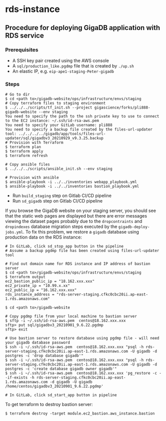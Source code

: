 # rds-instance

## Procedure for deploying GigaDB application with RDS service

### Prerequisites

* A SSH key pair created using the AWS console
* A `sql/production_like.pgdmp` file that is created by `./up.sh`
* An elastic IP, e.g. `eip-ape1-staging-Peter-gigadb`

### Steps

```
# Go to dir
$ cd <path to>/gigadb-website/ops/infrastructure/envs/staging
# Copy terraform files to staging environment
$ ../../../scripts/tf_init.sh --project gigascience/forks/pli888-gigadb-website --env staging
You need to specify the path to the ssh private key to use to connect to the EC2 instance: ~/.ssh/id-rsa-aws.pem
You need to specify your GitLab username: pli888
You need to specify a backup file created by the files-url-updater tool: ../../../../gigadb/app/tools/files-url-updater/sql/gigadbv3_20210929_v9.3.25.backup
# Provision with Terraform
$ terraform plan  
$ terraform apply
$ terraform refresh

# Copy ansible files
$ ../../../scripts/ansible_init.sh --env staging

# Provision with ansible
$ ansible-playbook -i ../../inventories webapp_playbook.yml
$ ansible-playbook -i ../../inventories bastion_playbook.yml
```

* Run `build_staging` step on Gitlab CI/CD pipeline
* Run `sd_gigadb` step on Gitlab CI/CD pipeline

If you browse the GigaDB website on your staging server, you should see that the static web pages are displayed but there are error messages viewing the dataset pages probably due to the `dropcontraints` and `dropindexes` database migration steps executed by the `gigadb-deploy-jobs.yml`. To fix this problem, we restore a `gigadb` database using production data on the RDS instance:

```
# In GitLab, click sd_stop_app button in the pipeline
# Assume a backup pgdmp file has been created using files-url-updater tool

# Find out domain name for RDS instance and IP address of bastion server
$ cd <path to>/gigadb-website/ops/infrastructure/envs/staging
$ terraform output
ec2_bastion_public_ip = "18.162.xxx.xxx"
ec2_private_ip = "10.99.x.xx"
ec2_public_ip = "16.162.xxx.xxx"
rds_instance_address = "rds-server-staging.cfkc0cbc20ii.ap-east-1.rds.amazonaws.com"

$ cd <path to>/gigadb-website

# Copy pgdmp file from your local machine to bastion server
$ sftp -i ~/.ssh/id-rsa-aws.pem  centos@18.162.xxx.xxx
sftp> put sql/gigadbv3_20210901_9.6.22.pgdmp
sftp> exit

# Use bastion server to restore database using pgdmp file - will need your gigadb database password
$ ssh -i ~/.ssh/id-rsa-aws.pem  centos@18.162.xxx.xxx "psql -h rds-server-staging.cfkc0cbc20ii.ap-east-1.rds.amazonaws.com -U gigadb -d postgres -c 'drop database gigadb'"
$ ssh -i ~/.ssh/id-rsa-aws.pem  centos@18.162.xxx.xxx "psql -h rds-server-staging.cfkc0cbc20ii.ap-east-1.rds.amazonaws.com -U gigadb -d postgres -c 'create database gigadb owner gigadb'"
$ ssh -i ~/.ssh/id-rsa-aws.pem  centos@18.162.xxx.xxx 'pg_restore -c --if-exists -h rds-server-staging.cfkc0cbc20ii.ap-east-1.rds.amazonaws.com -d gigadb -U gigadb /home/centos/gigadbv3_20210901_9.6.22.pgdmp'

# In GitLab, click sd_start_app button in pipeline
```

To get terraform to destroy bastion server:
```
$ terraform destroy -target module.ec2_bastion.aws_instance.bastion
```